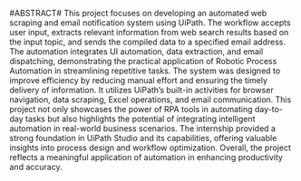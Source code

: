 #ABSTRACT#
This project focuses on developing an automated web scraping and email notification system using UiPath. The workflow accepts user input, extracts relevant information from web search results based on the input topic, and sends the compiled data to a specified email address. The automation integrates UI automation, data extraction, and email dispatching, demonstrating the practical application of Robotic Process Automation in streamlining repetitive tasks. The system was designed to improve efficiency by reducing manual effort and ensuring the timely delivery of information. It utilizes UiPath’s built-in activities for browser navigation, data scraping, Excel operations, and email communication. This project not only showcases the power of RPA tools in automating day-to-day tasks but also highlights the potential of integrating intelligent automation in real-world business scenarios. The internship provided a strong foundation in UiPath Studio and its capabilities, offering valuable insights into process design and workflow optimization. Overall, the project reflects a meaningful application of automation in enhancing productivity and accuracy.
